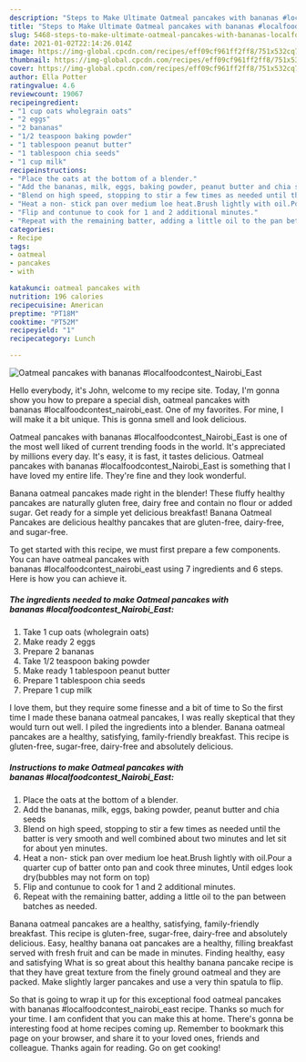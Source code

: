 ```yaml
---
description: "Steps to Make Ultimate Oatmeal pancakes with bananas #localfoodcontest_Nairobi_East"
title: "Steps to Make Ultimate Oatmeal pancakes with bananas #localfoodcontest_Nairobi_East"
slug: 5468-steps-to-make-ultimate-oatmeal-pancakes-with-bananas-localfoodcontest-nairobi-east
date: 2021-01-02T22:14:26.014Z
image: https://img-global.cpcdn.com/recipes/eff09cf961ff2ff8/751x532cq70/oatmeal-pancakes-with-bananas-localfoodcontest_nairobi_east-recipe-main-photo.jpg
thumbnail: https://img-global.cpcdn.com/recipes/eff09cf961ff2ff8/751x532cq70/oatmeal-pancakes-with-bananas-localfoodcontest_nairobi_east-recipe-main-photo.jpg
cover: https://img-global.cpcdn.com/recipes/eff09cf961ff2ff8/751x532cq70/oatmeal-pancakes-with-bananas-localfoodcontest_nairobi_east-recipe-main-photo.jpg
author: Ella Potter
ratingvalue: 4.6
reviewcount: 19067
recipeingredient:
- "1 cup oats wholegrain oats"
- "2 eggs"
- "2 bananas"
- "1/2 teaspoon baking powder"
- "1 tablespoon peanut butter"
- "1 tablespoon chia seeds"
- "1 cup milk"
recipeinstructions:
- "Place the oats at the bottom of a blender."
- "Add the bananas, milk, eggs, baking powder, peanut butter and chia seeds"
- "Blend on high speed, stopping to stir a few times as needed until the batter is very smooth and well combined about two minutes and let sit for about yen minutes."
- "Heat a non- stick pan over medium loe heat.Brush lightly with oil.Pour a quarter cup of batter onto pan and cook three minutes, Until edges look dry(bubbles may not form on top)"
- "Flip and contunue to cook for 1 and 2 additional minutes."
- "Repeat with the remaining batter, adding a little oil to the pan between batches as needed."
categories:
- Recipe
tags:
- oatmeal
- pancakes
- with

katakunci: oatmeal pancakes with 
nutrition: 196 calories
recipecuisine: American
preptime: "PT18M"
cooktime: "PT52M"
recipeyield: "1"
recipecategory: Lunch

---
```



![Oatmeal pancakes with bananas #localfoodcontest_Nairobi_East](https://img-global.cpcdn.com/recipes/eff09cf961ff2ff8/751x532cq70/oatmeal-pancakes-with-bananas-localfoodcontest_nairobi_east-recipe-main-photo.jpg)

Hello everybody, it's John, welcome to my recipe site. Today, I'm gonna show you how to prepare a special dish, oatmeal pancakes with bananas #localfoodcontest_nairobi_east. One of my favorites. For mine, I will make it a bit unique. This is gonna smell and look delicious.

Oatmeal pancakes with bananas #localfoodcontest_Nairobi_East is one of the most well liked of current trending foods in the world. It's appreciated by millions every day. It's easy, it is fast, it tastes delicious. Oatmeal pancakes with bananas #localfoodcontest_Nairobi_East is something that I have loved my entire life. They're fine and they look wonderful.

Banana oatmeal pancakes made right in the blender! These fluffy healthy pancakes are naturally gluten free, dairy free and contain no flour or added sugar. Get ready for a simple yet delicious breakfast! Banana Oatmeal Pancakes are delicious healthy pancakes that are gluten-free, dairy-free, and sugar-free.


To get started with this recipe, we must first prepare a few components. You can have oatmeal pancakes with bananas #localfoodcontest_nairobi_east using 7 ingredients and 6 steps. Here is how you can achieve it.

<!--inarticleads1-->

##### The ingredients needed to make Oatmeal pancakes with bananas #localfoodcontest_Nairobi_East:

1. Take 1 cup oats (wholegrain oats)
1. Make ready 2 eggs
1. Prepare 2 bananas
1. Take 1/2 teaspoon baking powder
1. Make ready 1 tablespoon peanut butter
1. Prepare 1 tablespoon chia seeds
1. Prepare 1 cup milk


I love them, but they require some finesse and a bit of time to So the first time I made these banana oatmeal pancakes, I was really skeptical that they would turn out well. I piled the ingredients into a blender. Banana oatmeal pancakes are a healthy, satisfying, family-friendly breakfast. This recipe is gluten-free, sugar-free, dairy-free and absolutely delicious. 

<!--inarticleads2-->

##### Instructions to make Oatmeal pancakes with bananas #localfoodcontest_Nairobi_East:

1. Place the oats at the bottom of a blender.
1. Add the bananas, milk, eggs, baking powder, peanut butter and chia seeds
1. Blend on high speed, stopping to stir a few times as needed until the batter is very smooth and well combined about two minutes and let sit for about yen minutes.
1. Heat a non- stick pan over medium loe heat.Brush lightly with oil.Pour a quarter cup of batter onto pan and cook three minutes, Until edges look dry(bubbles may not form on top)
1. Flip and contunue to cook for 1 and 2 additional minutes.
1. Repeat with the remaining batter, adding a little oil to the pan between batches as needed.


Banana oatmeal pancakes are a healthy, satisfying, family-friendly breakfast. This recipe is gluten-free, sugar-free, dairy-free and absolutely delicious. Easy, healthy banana oat pancakes are a healthy, filling breakfast served with fresh fruit and can be made in minutes. Finding healthy, easy and satisfying What is so great about this healthy banana pancake recipe is that they have great texture from the finely ground oatmeal and they are packed. Make slightly larger pancakes and use a very thin spatula to flip. 

So that is going to wrap it up for this exceptional food oatmeal pancakes with bananas #localfoodcontest_nairobi_east recipe. Thanks so much for your time. I am confident that you can make this at home. There's gonna be interesting food at home recipes coming up. Remember to bookmark this page on your browser, and share it to your loved ones, friends and colleague. Thanks again for reading. Go on get cooking!
